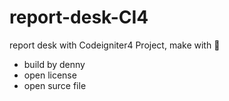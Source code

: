 # report-desk-CI4

report desk with Codeigniter4 Project, make with 💌

- build by denny
- open license
- open surce file
